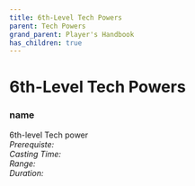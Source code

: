 ```yaml
---
title: 6th-Level Tech Powers
parent: Tech Powers
grand_parent: Player's Handbook
has_children: true
---
```

# 6th-Level Tech Powers

### name	
6th-level Tech power
<br>*Prerequiste:* 
<br>*Casting Time:* 
<br>*Range:* 
<br>*Duration:* 
